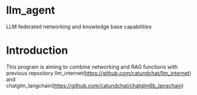 # llm_agent
LLM federated networking and knowledge base capabilities

# Introduction
This program is aiming to combine networking and RAG functions with previous repository llm_internet(https://github.com/catundchat/llm_internet) and chatglm_langchain(https://github.com/catundchat/chatglm6b_langchain)
